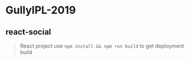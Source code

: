 # GullyIPL-2019

## react-social
> React project
use `npm install && npm run build` to get deployment build
